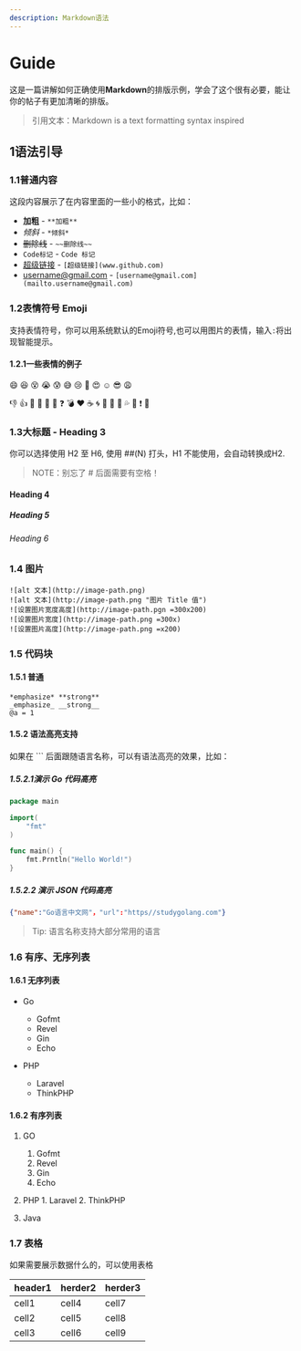 ```yaml
---
description: Markdown语法
---
```


# Guide

这是一篇讲解如何正确使用**Markdown**的排版示例，学会了这个很有必要，能让你的帖子有更加清晰的排版。

> 引用文本：Markdown is a text formatting syntax inspired

## 1语法引导

### 1.1普通内容

这段内容展示了在内容里面的一些小的格式，比如：

- **加粗** - `**加粗**`
- *倾斜* - `*倾斜*`
- ~~删除线~~ - `~~删除线~~`
- `Code标记` - ``Code 标记``
- [超级链接](www.github.com) - `[超级链接](www.github.com)`
- [username@gmail.com](mailto.username@gmail.com) - `[username@gmail.com](mailto.username@gmail.com)` 

 ### 1.2表情符号 Emoji

支持表情符号，你可以用系统默认的Emoji符号,也可以用图片的表情，输入`:`将出现智能提示。

#### 1.2.1一些表情的例子

:smile: :laughing: :dizzy_face: :sob: :cold_sweat: :sweat_smile: :cry: :triumph: :heart_eyes: :relaxed: :sunglasses: :weary:

:-1: :+1: :100: :clap: :bell: :gift: :question: :bomb: :heart: :coffee: :cyclone: :bow: :kiss: :pray: :sweat_drops: :hankey: :exclamation: :anger:

### 1.3大标题 - Heading 3

你可以选择使用 H2 至 H6, 使用 ##(N) 打头，H1 不能使用，会自动转换成H2.

> NOTE：别忘了 # 后面需要有空格！

#### Heading 4

##### Heading 5

###### Heading 6

### 1.4 图片

```
![alt 文本](http://image-path.png)
![alt 文本](http://image-path.png "图片 Title 值")
![设置图片宽度高度](http://image-path.pgn =300x200)
![设置图片宽度](http://image-path.png =300x)
![设置图片高度](http://image-path.png =x200)
```

### 1.5 代码块

#### 1.5.1 普通

```
*emphasize* **strong**
_emphasize_ __strong__
@a = 1
```

#### 1.5.2 语法高亮支持

如果在 ``` 后面跟随语言名称，可以有语法高亮的效果，比如：

##### 1.5.2.1演示 Go 代码高亮

```go
package main

import(
	"fmt"
)

func main() {
    fmt.Prntln("Hello World!")
}
```

##### 1.5.2.2 演示 JSON 代码高亮

```json
{"name":"Go语言中文网"，"url":"https//studygolang.com"}
```

> Tip: 语言名称支持大部分常用的语言

### 1.6 有序、无序列表

#### 1.6.1 无序列表

- Go
  - Gofmt
  - Revel
  - Gin
  - Echo

- PHP
  - Laravel
  - ThinkPHP

#### 1.6.2 有序列表

1. GO
   1. Gofmt
   2. Revel
   3. Gin
   4. Echo

2. PHP
    	1. Laravel
        	2. ThinkPHP

3. Java

    

### 1.7 表格

如果需要展示数据什么的，可以使用表格

| header1 | herder2 | herder3 |
| ------- | ------- | ------- |
| cell1   | cell4   | cell7   |
| cell2   | cell5   | cell8   |
| cell3   | cell6   | cell9   |


